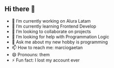 ## Hi there 👋

- 🔭 I’m currently working on Alura Latam
- 🌱 I’m currently learning Frontend Develop
- 👯 I’m looking to collaborate on projects
- 🤔 I’m looking for help with Programmation Logic
- 💬 Ask me about my new hobby is programming
- 📫 How to reach me: marciogaetan  
- 😄 Pronouns: them
- ⚡ Fun fact: I lost my account ever
